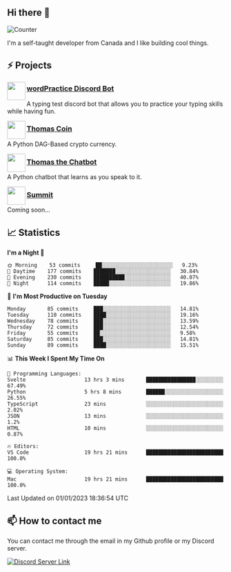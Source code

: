 <h2>Hi there 👋</h2>

![Counter](https://komarev.com/ghpvc/?username=principle105)

<p>I'm a self-taught developer from Canada and I like building cool things.</p>

<h2>⚡ Projects</h2>

<img align="left" src="https://i.imgur.com/BIzs17V.png" width="42" height="42" />
<h3><a target="_blank" href="https://discord.com/application-directory/743183681182498906">wordPractice Discord Bot</a></h3>
<p>A typing test discord bot that allows you to practice your typing skills while having fun.</p>

<img align="left" src="https://i.imgur.com/4FdQpgN.png" width="42" height="42" />
<h3><a href="https://github.com/principle105/thomas-coin">Thomas Coin</a></h3>
<p>A Python DAG-Based crypto currency.</p>

<img align="left" src="https://i.imgur.com/hA9YF2s.png" width="42" height="42" />
<h3><a href="https://github.com/principle105/thomasthechatbot">Thomas the Chatbot</a></h3>
<p>A Python chatbot that learns as you speak to it.</p>

<img align="left" src="https://i.imgur.com/Ly8Atho.png" width="42" height="42" />
<h3><a href="http://summit.sh/">Summit</a></h3>
<p>Coming soon...</p>

<h2>📈 Statistics</h2>

<!--START_SECTION:waka-->
**I'm a Night 🦉** 

```text
🌞 Morning    53 commits     ██░░░░░░░░░░░░░░░░░░░░░░░   9.23% 
🌆 Daytime    177 commits    ███████░░░░░░░░░░░░░░░░░░   30.84% 
🌃 Evening    230 commits    ██████████░░░░░░░░░░░░░░░   40.07% 
🌙 Night      114 commits    █████░░░░░░░░░░░░░░░░░░░░   19.86%

```
📅 **I'm Most Productive on Tuesday** 

```text
Monday       85 commits     ███░░░░░░░░░░░░░░░░░░░░░░   14.81% 
Tuesday      110 commits    ████░░░░░░░░░░░░░░░░░░░░░   19.16% 
Wednesday    78 commits     ███░░░░░░░░░░░░░░░░░░░░░░   13.59% 
Thursday     72 commits     ███░░░░░░░░░░░░░░░░░░░░░░   12.54% 
Friday       55 commits     ██░░░░░░░░░░░░░░░░░░░░░░░   9.58% 
Saturday     85 commits     ███░░░░░░░░░░░░░░░░░░░░░░   14.81% 
Sunday       89 commits     ████░░░░░░░░░░░░░░░░░░░░░   15.51%

```


📊 **This Week I Spent My Time On** 

```text
💬 Programming Languages: 
Svelte                   13 hrs 3 mins       ████████████████░░░░░░░░░   67.49% 
Python                   5 hrs 8 mins        ██████░░░░░░░░░░░░░░░░░░░   26.55% 
TypeScript               23 mins             ░░░░░░░░░░░░░░░░░░░░░░░░░   2.02% 
JSON                     13 mins             ░░░░░░░░░░░░░░░░░░░░░░░░░   1.2% 
HTML                     10 mins             ░░░░░░░░░░░░░░░░░░░░░░░░░   0.87%

🔥 Editors: 
VS Code                  19 hrs 21 mins      █████████████████████████   100.0%

💻 Operating System: 
Mac                      19 hrs 21 mins      █████████████████████████   100.0%

```


 Last Updated on 01/01/2023 18:36:54 UTC
<!--END_SECTION:waka-->

<h2>📫 How to contact me</h2>

You can contact me through the email in my Github profile or my Discord server.

[![Discord Server Link](https://dcbadge.vercel.app/api/server/DHnk46C)](https://discord.gg/DHnk46C)

